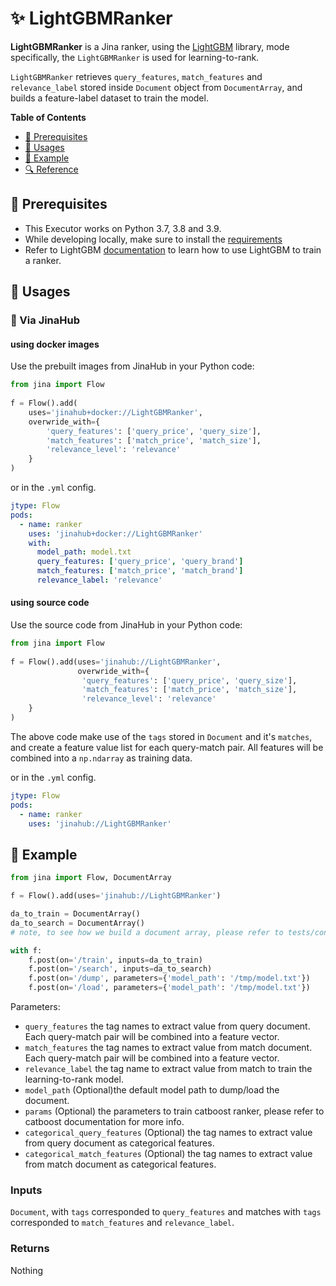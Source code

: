# ✨ LightGBMRanker

**LightGBMRanker** is a Jina ranker, using the [LightGBM](https://github.com/microsoft/LightGBM) library, mode specifically, the `LightGBMRanker` is used for learning-to-rank.

`LightGBMRanker` retrieves `query_features`, `match_features` and `relevance_label` stored inside `Document` object from `DocumentArray`, and builds a feature-label dataset to train the model.

**Table of Contents**

- [🌱 Prerequisites](#-prerequisites)
- [🚀 Usages](#-usages)
- [🎉️ Example](#%EF%B8%8F-example)
- [🔍️ Reference](#%EF%B8%8F-reference)


## 🌱 Prerequisites

- This Executor works on Python 3.7, 3.8 and 3.9. 
- While developing locally, make sure to install the [requirements](requirements.txt)
- Refer to LightGBM [documentation](https://github.com/microsoft/LightGBM/tree/master/examples/lambdarank) to learn how to use LightGBM to train a ranker.

## 🚀 Usages

### 🚚 Via JinaHub

#### using docker images

Use the prebuilt images from JinaHub in your Python code: 

```python
from jina import Flow
	
f = Flow().add(
    uses='jinahub+docker://LightGBMRanker',
    overwride_with={
        'query_features': ['query_price', 'query_size'],
        'match_features': ['match_price', 'match_size'],
        'relevance_level': 'relevance'
    }
)
```

or in the `.yml` config.
	
```yaml
jtype: Flow
pods:
  - name: ranker
    uses: 'jinahub+docker://LightGBMRanker'
    with:
      model_path: model.txt
      query_features: ['query_price', 'query_brand']
      match_features: ['match_price', 'match_brand']
      relevance_label: 'relevance'
```

#### using source code
Use the source code from JinaHub in your Python code:

```python
from jina import Flow
	
f = Flow().add(uses='jinahub://LightGBMRanker',
               overwride_with={
                'query_features': ['query_price', 'query_size'],
                'match_features': ['match_price', 'match_size'],
                'relevance_level': 'relevance'
    }
)
```

The above code make use of the `tags` stored in `Document` and it's `matches`,
and create a feature value list for each query-match pair.
All features will be combined into a `np.ndarray` as training data.

or in the `.yml` config.

```yaml
jtype: Flow
pods:
  - name: ranker
    uses: 'jinahub://LightGBMRanker'
```


	

## 🎉️ Example 

```python
from jina import Flow, DocumentArray

f = Flow().add(uses='jinahub://LightGBMRanker')

da_to_train = DocumentArray()
da_to_search = DocumentArray()
# note, to see how we build a document array, please refer to tests/conftest.py

with f:
    f.post(on='/train', inputs=da_to_train)
    f.post(on='/search', inputs=da_to_search)
    f.post(on='/dump', parameters={'model_path': '/tmp/model.txt'})
    f.post(on='/load', parameters={'model_path': '/tmp/model.txt'})
```

Parameters:

- `query_features` the tag names to extract value from query document. Each query-match pair will be combined into a feature vector.
- `match_features` the tag names to extract value from match document. Each query-match pair will be combined into a feature vector.
- `relevance_label` the tag name to extract value from match to train the learning-to-rank model.
- `model_path` (Optional)the default model path to dump/load the document.
- `params` (Optional) the parameters to train catboost ranker, please refer to catboost documentation for more info.
- `categorical_query_features` (Optional) the tag names to extract value from query document as categorical features.
- `categorical_match_features` (Optional) the tag names to extract value from match document as categorical features.

### Inputs 

`Document`, with `tags` corresponded to `query_features` and matches with `tags` corresponded to `match_features` and `relevance_label`.

### Returns

Nothing
